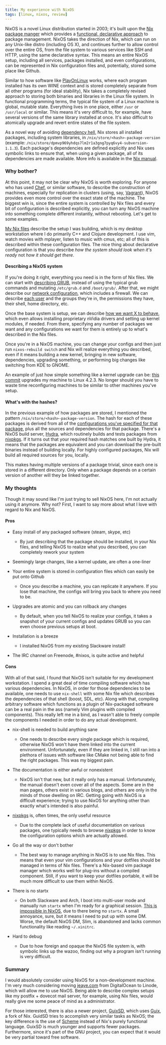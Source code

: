 ```yaml
---
title: My experience with NixOS
tags: [linux, nixos, review]
---
```


NixOS is a novel Linux distribution started in 2003; it's built upon the [Nix
package manger](https://en.wikipedia.org/wiki/Nix_package_manager) which
provides a [functional, declarative
approach](https://en.wikipedia.org/wiki/NixOS#Declarative_system_configuration_model)
to package management. NixOS takes the direction of Nix, which can run on any
Unix-like distro (including OS X), and continues further to
allow control over the entire OS, from the file system to various services like
SSH and HTTP, using the same declarative syntax. This means an entire NixOS
setup, including all services, packages installed, and even configurations, can
be represented in Nix configuration files and, potentially, stored some place
like Github.

Similar to how software like
[PlayOnLinux](https://en.wikipedia.org/wiki/PlayOnLinux) works, where each
program installed has its own WINE context and is stored completely separate
from all other programs (for ideal stability), Nix takes a
completely revised approach to storing both binaries and libraries in the Linux
file system. In functional programming terms, the typical file system of
a Linux machine is global, mutable state. Everything lives in one place, either
`/usr` or `/usr/local` or similar. This means it's very difficult to, for
example, have several versions of the same library installed at once. It's also
difficult to atomically upgrade and revert entire states of the file system.

As a novel way of avoiding [dependency
hell](https://en.wikipedia.org/wiki/Dependency_hell), Nix stores all installed
packages, including system libraries, in `/nix/store/<hash>-package-version`
(example: `/nix/store/dpmvp969yhdqs7lm2r1a3gng7pyq6vy4-subversion-1.1.3`). Each
package's dependencies are defined explicitly and Nix uses symbolic links to
ensure that, when using a given package, all of its dependencies are made
available. More info is available in the [Nix
manual](http://nixos.org/nix/manual/).

### Why bother?
At this point, it may not be clear why NixOS is worth exploring. For anyone who
has used [Chef](https://en.wikipedia.org/wiki/Chef_%28software%29), or similar
software, to describe the construction of machines, especially for replication
in clusters (using, say,
[Vagrant](https://en.wikipedia.org/wiki/Vagrant_%28software%29)), NixOS provides
even more control over the exact state of the machine. The biggest win is, since
the entire system is controlled by Nix files and every bit of configuration is
described explicitly, you can turn any NixOS machine into something complete
different instantly, without rebooting. Let's get to some examples.

[My Nix files](https://github.com/jeaye/nix-files/tree/desktop) describe the
setup I was building, which is my desktop workstation where I do primarily C++
and Clojure development. I use vim, watch movies with mplayer, listen to music
with cmus, etc; all of this is described within these configuration files. The
nice thing about declarative configuration is that you describe *how the system
should look when it's ready* not *how it should get there*.

#### Describing a NixOS system
If you're doing it right, everything you need is in the form of Nix files. We
can start with [describing
GRUB](https://github.com/jeaye/nix-files/blob/desktop/grub.nix), instead of
using the typical grub commands and mutating `/etc/grub.d` and `/boot/grub/`.
After that, we might describe our [network
configuration](https://github.com/jeaye/nix-files/blob/desktop/network.nix),
which includes a firewall. We can describe [each
user](https://github.com/jeaye/nix-files/blob/desktop/user.nix) and the groups
they're in, the permissions they have, their shell, home directory, etc.

Once the base system is setup, we can describe [how we want X to
behave](https://github.com/jeaye/nix-files/blob/desktop/x11.nix), which even
allows installing proprietary nVidia drivers and setting up kernel modules, if
needed. From there, specifying any number of packages we want and any
configurations we want for them is entirely up to what's described in the Nix
files.

Once you're in a NixOS machine, you can change your configs and then just run
`nixos-rebuild switch` and Nix will realize everything you described, even if it
means building a new kernel, bringing in new software, dependencies, upgrading
something, or performing big changes like switching from KDE to GNOME.

An example of just how simple something like a kernel upgrade can be: [this
commit](https://github.com/jeaye/nix-files/commit/03fe9397337d13b65700b555525de047760314a5)
upgrades my machine to Linux 4.2.3.  No longer should you have to waste time
reconfiguring machines to be similar to other machines you've setup.

#### What's with the hashes?
In the previous example of how packages are stored, I mentioned the pattern
`/nix/store/<hash>-package-version`. The hash for each of these packages is
derived from all of the [configurations you've specified for that
package](http://nixos.org/nix/manual/#chap-introduction), plus all the sources
and dependencies for that package. There's a NixOS build server,
[Hydra](http://hydra.nixos.org/project/nixpkgs), which routinely builds and
tests packages from [nixpkgs](https://github.com/NixOS/nixpkgs). If it turns out
that your required hash matches one built by Hydra, it means that the packages
are equivalent and you can download the pre-built binaries instead of building
locally. For highly configured packages, Nix will build all required sources for
you, locally.

This makes having multiple versions of a package trivial, since each one is
stored in a different directory. Only when a package depends on a certain
version of another will they be linked together.

### My thoughts
Though it may sound like I'm just trying to sell NixOS here, I'm not actually
using it anymore. Why not?  First, I want to say more about what I love with
regard to Nix and NixOS.

#### Pros
* Easy install of any packaged software (steam, skype, etc)

  * By just describing that the package should be installed, in your Nix files,
    and telling NixOS to realize what you described, you can completely rework
    your system

* Seemingly large changes, like a kernel update, are often a one-liner
* Your entire system is stored in configuration files which can easily be put
  onto Github

  * Once you describe a machine, you can replicate it anywhere. If you lose that
    machine, the configs will bring you back to where you need to be.

* Upgrades are atomic and you can rollback any changes

  * By default, when you tell NixOS to realize your configs, it takes a snapshot
    of your current configs and updates GRUB so you can even choose previous
    setups at boot.

* Installation is a breeze

  * I installed NixOS from my existing Slackware install!

* The IRC channel on Freenode, #nixos, is quite active and helpful

#### Cons
With all of that said, I found that NixOS isn't suitable for my development
workstation. I spend a great deal of time compiling software which has various
dependencies. In NixOS, in order for those dependencies to be available, one
needs to use `nix-shell` with some Nix file which describes the dependencies of
that shell (boost, SDL, etc). Along with that, compiling arbitrary software
which functions as a plugin of Nix-packaged software can be a real pain in the
ass (namely Vim plugins with compiled components). This really left me in a
bind, as I wasn't able to freely compile the components I needed in order to do
any actual development.

* nix-shell is needed to build anything sane

  * One needs to describe every single package which is required, otherwise
    NixOS won't have them linked into the current environment. Unfortunately,
    even if they are linked in, I still ran into a plethora of issues with
    software like CMake not being able to find the right packages. This was my
    biggest pain.

* The documentation is either awful or nonexistent

  * NixOS isn't that new, but it really only has a manual. Unfortunately, the
    manual doesn't even cover all of the aspects. Some are in the man pages,
    others exist in various blogs, and others are only in the minds of those
    dwelling on IRC. Getting going with NixOS is a difficult experience; trying
    to use NixOS for anything other than exactly what's intended is also
    painful.

* [nixpkgs](https://github.com/NixOS/nixpkgs) is, often times, the only useful
  resource

  * Due to the complete lack of useful documentation on various packages, one
    typically needs to browse [nixpkgs](https://github.com/NixOS/nixpkgs) in
    order to know the configuration options which are actually allowed.

* Go all the way or don't bother

  * The best way to manage anything in NixOS is to use Nix files. This means
    that even your vim configurations and your dotfiles should be managed in
    terms of Nix files. There's a Nix-based vim package manager which works well
    for plug-ins without a compiled component. Still, if you want to keep your
    dotfiles portable, it will be much more difficult to use them within NixOS.

* There is no startx

  * On both Slackware and Arch, I boot into multi-user mode and manually run
    `startx` when I'm ready for a graphical session. [This is impossible in
    NixOS](https://nixos.org/wiki/Using_X_without_a_Display_Manager), due to
    there being no `startx`. A small annoyance, sure, but it means I need to put
    up with some DM. Worse, the default NixOS DM, Slim, is abandoned and lacks
    common functionality like reading `~/.xinitrc`.

* Hard to debug

  * Due to how foreign and opaque the NixOS file system is, with symbolic links
    up the wazoo, finding out why a program isn't running is very difficult.

### Summary
I would absolutely consider using NixOS for a non-development machine. I'm very
much considering moving [jeaye.com](http://jeaye.com) from DigitalOcean to
Linode, which will allow me to use NixOS. Being able to describe complex setups
like my postfix + dovecot mail server, for example, using Nix files, would
really give me some peace of mind as a administrator.

For those interested, there is also a newer project,
[GuixSD](https://en.wikipedia.org/wiki/Guix_System_Distribution), which uses
[Guix](https://en.wikipedia.org/wiki/GNU_Guix), a fork of Nix. GuidSD tries to
accomplish very similar tasks as NixOS; the key difference is the use of
[Scheme](https://en.wikipedia.org/wiki/Scheme_%28programming_language%29)
instead of Nix's purely functional language. GuixSD is much younger and supports
fewer packages.  Furthermore, since it's part of the GNU project, you can expect
that it would be very partial toward free software.
